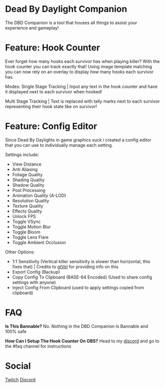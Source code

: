 # Dead By Daylight Companion

The DBD Companion is a tool that houses all things to assist your experience and gameplay!

# Feature: Hook Counter

Ever forget how many hooks each survivor has when playing killer? With the hook counter you can track exactly that! 
Using image template matching you can now rely on an overlay to display how many hooks each survivor has.

Modes:
Single Stage Tracking | Input any text in the hook counter and have it displayed next to each survivor when hooked!

Multi Stage Tracking  | Text is replaced with tally marks next to each survivor representing their hook state like on survivor!

# Feature: Config Editor

Since Dead By Daylights in game graphics suck i created a config editor that you can use to individually manage each setting.

Settings include:
- View Distance
- Anti Aliasing
- Foliage Quality
- Shading Quality
- Shadow Quality
- Post Processing
- Animation Quality (A-LOD)
- Resolution Quality
- Texture Quality
- Effects Quality
- Unlock FPS
- Toggle VSync
- Toggle Motion Blur
- Toggle Bloom
- Toggle Lens Flare
- Toggle Ambient Occlusion

Other Options:
- 1:1 Sensitivity (Vertical killer sensitivity is slower than horizontal, this fixes that) | Credits to [gtVel](https://twitch.tv/gtvel) for providing info on this
- Export Config (Backup)
- Copy Config To Clipboard (BASE-64 Encoded) (Used to share config settings with anyone)
- Inject Config From Clipboard (used to apply settings copied from clipboard)


# FAQ

**Is This Bannable?**
No. Nothing in the DBD Companion Is Bannable and 100% safe

**How Can I Setup The Hook Counter On OBS?**
Head to my [discord](https://discord.gg/vKjjS8yazu) and go to the #faq channel for instructions

# Social
[Twitch](https://twitch.tv/rarksy)
[Discord](https://discord.gg/vKjjS8yazu)
